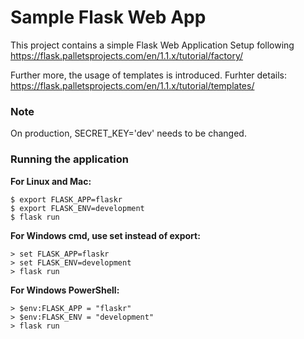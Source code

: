 # Sample Flask Web App

This project contains a simple Flask Web Application Setup following https://flask.palletsprojects.com/en/1.1.x/tutorial/factory/

Further more, the usage of templates is introduced. Furhter details: https://flask.palletsprojects.com/en/1.1.x/tutorial/templates/

### Note
On production, SECRET_KEY='dev' needs to be changed.

### Running the application

**For Linux and Mac:**
```
$ export FLASK_APP=flaskr
$ export FLASK_ENV=development
$ flask run
```

**For Windows cmd, use set instead of export:**
```
> set FLASK_APP=flaskr
> set FLASK_ENV=development
> flask run
```

**For Windows PowerShell:**
```
> $env:FLASK_APP = "flaskr"
> $env:FLASK_ENV = "development"
> flask run
```
